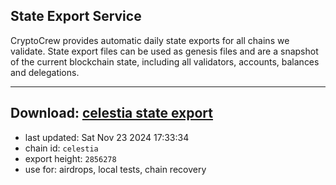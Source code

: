 ## State Export Service
CryptoCrew provides automatic daily state exports for all chains we validate. State export files can be used as genesis files and are a snapshot of the current blockchain state, including all validators, accounts, balances and delegations.

---
**Download: [celestia state export](https://dl-eu2.ccvalidators.com/SERVICE/celestia/celestia_export_2856278.json)**
---

- last updated: Sat Nov 23 2024 17:33:34
- chain id: `celestia`
- export height: `2856278`
- use for: airdrops, local tests, chain recovery
